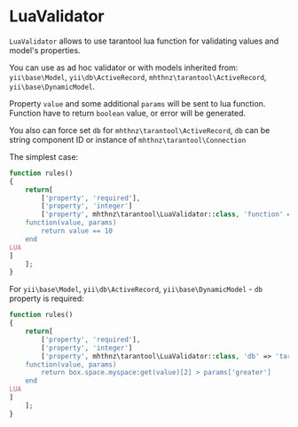LuaValidator
======================================
`LuaValidator` allows to use tarantool lua function for validating values and model's properties.

You can use as ad hoc validator or with models inherited from: `yii\base\Model`, `yii\db\ActiveRecord`, `mhthnz\tarantool\ActiveRecord`, `yii\base\DynamicModel`.

Property `value` and some additional `params` will be sent to lua function. Function have to return `boolean` value, or error will be generated.

You also can force set `db` for `mhthnz\tarantool\ActiveRecord`, `db` can be string component ID or instance of `mhthnz\tarantool\Connection`

The simplest case:

```php
function rules()
{
	return[
    	['property', 'required'],
        ['property', 'integer']
    	['property', mhthnz\tarantool\LuaValidator::class, 'function' => <<<LUA
	function(value, params)
		return value == 10
	end
LUA
]
    ];
}
```

For `yii\base\Model`, `yii\db\ActiveRecord`, `yii\base\DynamicModel` - `db` property is required:
```php
function rules()
{
	return[
    	['property', 'required'],
        ['property', 'integer']
    	['property', mhthnz\tarantool\LuaValidator::class, 'db' => 'tarantool', 'params' => ['greater' => 100], 'function' => <<<LUA
	function(value, params)
		return box.space.myspace:get(value)[2] > params['greater']
	end
LUA
]
    ];
}
```

